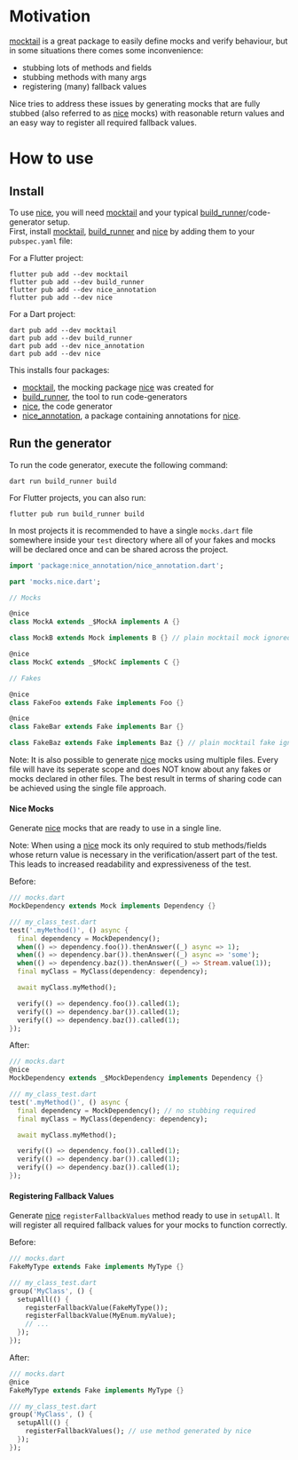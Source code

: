 # Motivation

[mocktail] is a great package to easily define mocks and verify behaviour, but in some situations there comes some inconvenience:

- stubbing lots of methods and fields
- stubbing methods with many args
- registering (many) fallback values

Nice tries to address these issues by generating mocks that are fully stubbed (also referred to as [nice] mocks) with reasonable return values and an easy way to register all required fallback values.

# How to use

## Install

To use [nice], you will need [mocktail] and your typical [build_runner]/code-generator setup.\
First, install [mocktail], [build_runner] and [nice] by adding them to your `pubspec.yaml` file:

For a Flutter project:

```console
flutter pub add --dev mocktail
flutter pub add --dev build_runner
flutter pub add --dev nice_annotation
flutter pub add --dev nice
```

For a Dart project:

```console
dart pub add --dev mocktail
dart pub add --dev build_runner
dart pub add --dev nice_annotation
dart pub add --dev nice
```

This installs four packages:

- [mocktail], the mocking package [nice] was created for
- [build_runner], the tool to run code-generators
- [nice], the code generator
- [nice_annotation], a package containing annotations for [nice].

## Run the generator

To run the code generator, execute the following command:

```
dart run build_runner build
```

For Flutter projects, you can also run:

```
flutter pub run build_runner build
```

In most projects it is recommended to have a single `mocks.dart` file somewhere inside your `test` directory where all of your fakes and mocks will be declared once and can be shared across the project.

```dart
import 'package:nice_annotation/nice_annotation.dart';

part 'mocks.nice.dart';

// Mocks

@nice
class MockA extends _$MockA implements A {}

class MockB extends Mock implements B {} // plain mocktail mock ignored by nice

@nice
class MockC extends _$MockC implements C {}

// Fakes

@nice
class FakeFoo extends Fake implements Foo {}

@nice
class FakeBar extends Fake implements Bar {}

class FakeBaz extends Fake implements Baz {} // plain mocktail fake ignored by nice
```

Note: It is also possible to generate [nice] mocks using multiple files. Every file will have its seperate scope and does NOT know about any fakes or mocks declared in other files. The best result in terms of sharing code can be achieved using the single file approach.

#### Nice Mocks

Generate [nice] mocks that are ready to use in a single line.

Note: When using a [nice] mock its only required to stub methods/fields whose return value is necessary in the verification/assert part of the test. This leads to increased readability and expressiveness of the test.

Before:

```dart
/// mocks.dart
MockDependency extends Mock implements Dependency {}

/// my_class_test.dart
test('.myMethod()', () async {
  final dependency = MockDependency();
  when(() => dependency.foo()).thenAnswer((_) async => 1);
  when(() => dependency.bar()).thenAnswer((_) async => 'some');
  when(() => dependency.baz()).thenAnswer((_) => Stream.value(1));
  final myClass = MyClass(dependency: dependency);

  await myClass.myMethod();

  verify(() => dependency.foo()).called(1);
  verify(() => dependency.bar()).called(1);
  verify(() => dependency.baz()).called(1);
});
```

After:

```dart
/// mocks.dart
@nice
MockDependency extends _$MockDependency implements Dependency {}

/// my_class_test.dart
test('.myMethod()', () async {
  final dependency = MockDependency(); // no stubbing required
  final myClass = MyClass(dependency: dependency);

  await myClass.myMethod();

  verify(() => dependency.foo()).called(1);
  verify(() => dependency.bar()).called(1);
  verify(() => dependency.baz()).called(1);
});
```

#### Registering Fallback Values

Generate [nice] `registerFallbackValues` method ready to use in `setupAll`.
It will register all required fallback values for your mocks to function correctly.

Before:

```dart
/// mocks.dart
FakeMyType extends Fake implements MyType {}

/// my_class_test.dart
group('MyClass', () {
  setupAll(() {
    registerFallbackValue(FakeMyType());
    registerFallbackValue(MyEnum.myValue);
    // ...
  });
});
```

After:

```dart
/// mocks.dart
@nice
FakeMyType extends Fake implements MyType {}

/// my_class_test.dart
group('MyClass', () {
  setupAll(() {
    registerFallbackValues(); // use method generated by nice
  });
});
```

[mocktail]: https://pub.dartlang.org/packages/mocktail
[build_runner]: https://pub.dev/packages/build_runner
[nice]: https://pub.dartlang.org/packages/nice
[nice_annotation]: https://pub.dartlang.org/packages/nice_annotation
